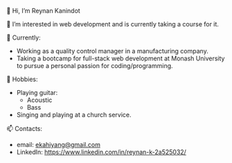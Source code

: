  👋 Hi, I’m Reynan Kanindot
 
 👀 I’m interested in web development and is currently taking a course for it.
 
🌱 Currently:
* Working as a quality control manager in a manufacturing company.
* Taking a bootcamp for full-stack web development at Monash University to pursue a personal passion for coding/programming.
       
 💞️ Hobbies:
  * Playing guitar:
    * Acoustic
    * Bass
  * Singing and playing at a church service.
       
       
 📫 Contacts:
 - email:  ekahiyang@gmail.com
 - LinkedIn:  https://www.linkedin.com/in/reynan-k-2a525032/

<!---
Eugene32/Eugene32 is a ✨ special ✨ repository because its `README.md` (this file) appears on your GitHub profile.
You can click the Preview link to take a look at your changes.
--->
